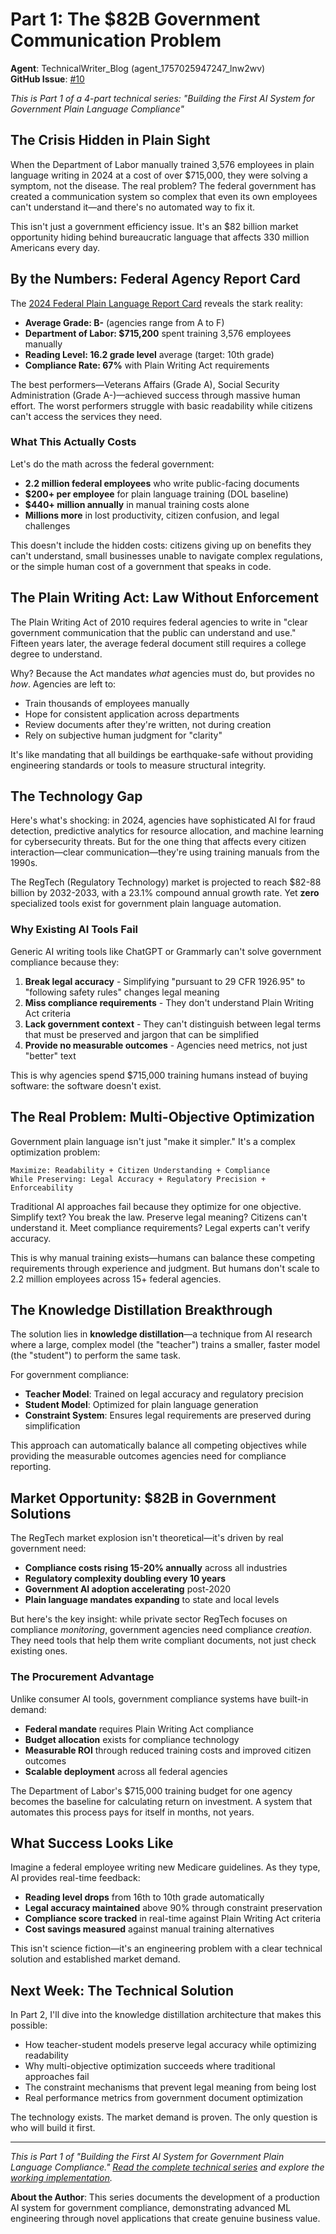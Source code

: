 # Part 1: The $82B Government Communication Problem
**Agent**: TechnicalWriter_Blog (agent_1757025947247_lnw2wv)  
**GitHub Issue**: [#10](https://github.com/michaeloboyle/legal-ai-demo/issues/10)

*This is Part 1 of a 4-part technical series: "Building the First AI System for Government Plain Language Compliance"*

## The Crisis Hidden in Plain Sight

When the Department of Labor manually trained 3,576 employees in plain language writing in 2024 at a cost of over $715,000, they were solving a symptom, not the disease. The real problem? The federal government has created a communication system so complex that even its own employees can't understand it—and there's no automated way to fix it.

This isn't just a government efficiency issue. It's an $82 billion market opportunity hiding behind bureaucratic language that affects 330 million Americans every day.

## By the Numbers: Federal Agency Report Card

The [2024 Federal Plain Language Report Card](https://centerforplainlanguage.org/2024-federal-plain-language-report-card/) reveals the stark reality:

- **Average Grade: B-** (agencies range from A to F)
- **Department of Labor: $715,200** spent training 3,576 employees manually
- **Reading Level: 16.2 grade level** average (target: 10th grade)
- **Compliance Rate: 67%** with Plain Writing Act requirements

The best performers—Veterans Affairs (Grade A), Social Security Administration (Grade A-)—achieved success through massive human effort. The worst performers struggle with basic readability while citizens can't access the services they need.

### What This Actually Costs

Let's do the math across the federal government:

- **2.2 million federal employees** who write public-facing documents
- **$200+ per employee** for plain language training (DOL baseline)
- **$440+ million annually** in manual training costs alone
- **Millions more** in lost productivity, citizen confusion, and legal challenges

This doesn't include the hidden costs: citizens giving up on benefits they can't understand, small businesses unable to navigate complex regulations, or the simple human cost of a government that speaks in code.

## The Plain Writing Act: Law Without Enforcement

The Plain Writing Act of 2010 requires federal agencies to write in "clear government communication that the public can understand and use." Fifteen years later, the average federal document still requires a college degree to understand.

Why? Because the Act mandates *what* agencies must do, but provides no *how*. Agencies are left to:
- Train thousands of employees manually
- Hope for consistent application across departments
- Review documents after they're written, not during creation
- Rely on subjective human judgment for "clarity"

It's like mandating that all buildings be earthquake-safe without providing engineering standards or tools to measure structural integrity.

## The Technology Gap

Here's what's shocking: in 2024, agencies have sophisticated AI for fraud detection, predictive analytics for resource allocation, and machine learning for cybersecurity threats. But for the one thing that affects every citizen interaction—clear communication—they're using training manuals from the 1990s.

The RegTech (Regulatory Technology) market is projected to reach $82-88 billion by 2032-2033, with a 23.1% compound annual growth rate. Yet **zero** specialized tools exist for government plain language automation.

### Why Existing AI Tools Fail

Generic AI writing tools like ChatGPT or Grammarly can't solve government compliance because they:

1. **Break legal accuracy** - Simplifying "pursuant to 29 CFR 1926.95" to "following safety rules" changes legal meaning
2. **Miss compliance requirements** - They don't understand Plain Writing Act criteria
3. **Lack government context** - They can't distinguish between legal terms that must be preserved and jargon that can be simplified
4. **Provide no measurable outcomes** - Agencies need metrics, not just "better" text

This is why agencies spend $715,000 training humans instead of buying software: the software doesn't exist.

## The Real Problem: Multi-Objective Optimization

Government plain language isn't just "make it simpler." It's a complex optimization problem:

```
Maximize: Readability + Citizen Understanding + Compliance
While Preserving: Legal Accuracy + Regulatory Precision + Enforceability
```

Traditional AI approaches fail because they optimize for one objective. Simplify text? You break the law. Preserve legal meaning? Citizens can't understand it. Meet compliance requirements? Legal experts can't verify accuracy.

This is why manual training exists—humans can balance these competing requirements through experience and judgment. But humans don't scale to 2.2 million employees across 15+ federal agencies.

## The Knowledge Distillation Breakthrough

The solution lies in **knowledge distillation**—a technique from AI research where a large, complex model (the "teacher") trains a smaller, faster model (the "student") to perform the same task.

For government compliance:
- **Teacher Model**: Trained on legal accuracy and regulatory precision
- **Student Model**: Optimized for plain language generation
- **Constraint System**: Ensures legal requirements are preserved during simplification

This approach can automatically balance all competing objectives while providing the measurable outcomes agencies need for compliance reporting.

## Market Opportunity: $82B in Government Solutions

The RegTech market explosion isn't theoretical—it's driven by real government need:

- **Compliance costs rising 15-20% annually** across all industries
- **Regulatory complexity doubling every 10 years**
- **Government AI adoption accelerating** post-2020
- **Plain language mandates expanding** to state and local levels

But here's the key insight: while private sector RegTech focuses on compliance *monitoring*, government agencies need compliance *creation*. They need tools that help them write compliant documents, not just check existing ones.

### The Procurement Advantage

Unlike consumer AI tools, government compliance systems have built-in demand:
- **Federal mandate** requires Plain Writing Act compliance
- **Budget allocation** exists for compliance technology
- **Measurable ROI** through reduced training costs and improved citizen outcomes
- **Scalable deployment** across all federal agencies

The Department of Labor's $715,000 training budget for one agency becomes the baseline for calculating return on investment. A system that automates this process pays for itself in months, not years.

## What Success Looks Like

Imagine a federal employee writing new Medicare guidelines. As they type, AI provides real-time feedback:

- **Reading level drops** from 16th to 10th grade automatically
- **Legal accuracy maintained** above 90% through constraint preservation
- **Compliance score tracked** in real-time against Plain Writing Act criteria
- **Cost savings measured** against manual training alternatives

This isn't science fiction—it's an engineering problem with a clear technical solution and established market demand.

## Next Week: The Technical Solution

In Part 2, I'll dive into the knowledge distillation architecture that makes this possible:
- How teacher-student models preserve legal accuracy while optimizing readability
- Why multi-objective optimization succeeds where traditional approaches fail
- The constraint mechanisms that prevent legal meaning from being lost
- Real performance metrics from government document optimization

The technology exists. The market demand is proven. The only question is who will build it first.

---

*This is Part 1 of "Building the First AI System for Government Plain Language Compliance." [Read the complete technical series](https://github.com/michaeloboyle/legal-ai-demo/tree/main/docs/blog-series) and explore the [working implementation](https://github.com/michaeloboyle/legal-ai-demo).*

**About the Author**: This series documents the development of a production AI system for government compliance, demonstrating advanced ML engineering through novel applications that create genuine business value.